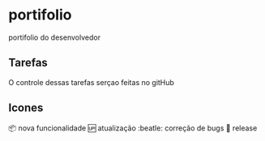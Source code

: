 # portifolio
portifolio do desenvolvedor 


## Tarefas

O controle dessas tarefas serçao feitas no gitHub

## Icones

:package: nova funcionalidade
:up: atualização
:beatle: correção de bugs
:checkered_flag: release
